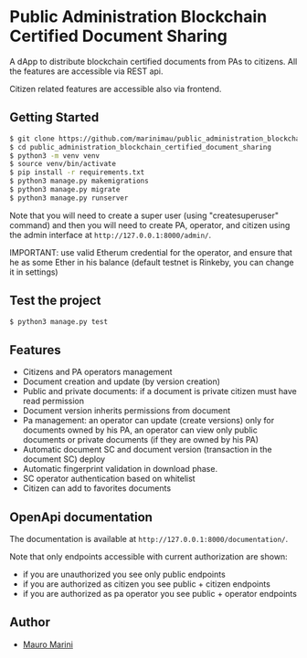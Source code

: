 # Public Administration Blockchain Certified Document Sharing

A dApp to distribute blockchain certified documents from PAs to citizens. All the features are accessible via REST api.

Citizen related features are accessible also via frontend.

## Getting Started

```bash
$ git clone https://github.com/marinimau/public_administration_blockchain_certified_document_sharing.git
$ cd public_administration_blockchain_certified_document_sharing
$ python3 -m venv venv
$ source venv/bin/activate
$ pip install -r requirements.txt
$ python3 manage.py makemigrations
$ python3 manage.py migrate
$ python3 manage.py runserver
```

Note that you will need to create a super user (using "createsuperuser" command) and then you will need to create PA, operator, and citizen using the admin interface  at ```http://127.0.0.1:8000/admin/```.

IMPORTANT: use valid Etherum credential for the operator, and ensure that he as some Ether in his balance (default testnet is Rinkeby, you can change it in settings)

## Test the project

```bash
$ python3 manage.py test
```


## Features

* Citizens and PA operators management
* Document creation and update (by version creation)
* Public and private documents: if a document is private citizen must have read permission
* Document version inherits permissions from document
* Pa management: an operator can update (create versions) only for documents owned by his PA, an operator can view only public documents or private documents (if they are owned by his PA)
* Automatic document SC and document version (transaction in the document SC) deploy
* Automatic fingerprint validation in download phase.
* SC operator authentication based on whitelist
* Citizen can add to favorites documents


## OpenApi documentation

The documentation is available at ```http://127.0.0.1:8000/documentation/```.

Note that only endpoints accessible with current authorization are shown:
* if you are unauthorized you see only public endpoints
* if you are authorized as citizen you see public + citizen endpoints
* if you are authorized as pa operator you see public + operator endpoints

## Author

* [Mauro Marini](https://github.com/marinimau)